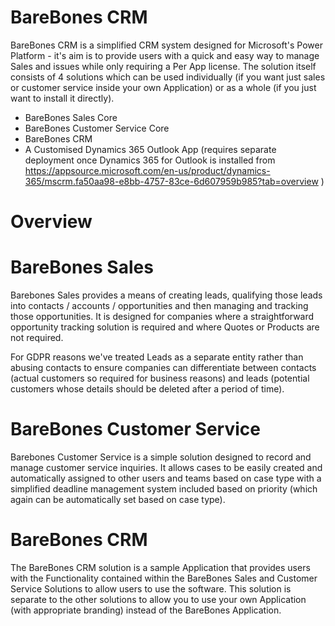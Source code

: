 # BareBones CRM 

BareBones CRM is a simplified CRM system designed for Microsoft's Power Platform - it's aim is to provide users with a quick and easy way to manage Sales and issues while only requiring a Per App license. The solution itself consists of 4 solutions which can be used individually (if you want just sales or customer service inside your own Application) or as a whole (if you just want to install it directly).

- BareBones Sales Core
- BareBones Customer Service Core
- BareBones CRM
- A Customised Dynamics 365 Outlook App (requires separate deployment once Dynamics 365 for Outlook is installed from https://appsource.microsoft.com/en-us/product/dynamics-365/mscrm.fa50aa98-e8bb-4757-83ce-6d607959b985?tab=overview )

# Overview


# BareBones Sales

Barebones Sales provides a means of creating leads, qualifying those leads into contacts / accounts / opportunities and then managing and tracking those opportunities. It is designed for companies where a straightforward opportunity tracking solution is required and where Quotes or Products are not required.

For GDPR reasons we've treated Leads as a separate entity rather than abusing contacts to ensure companies can differentiate between contacts (actual customers so required for business reasons) and leads (potential customers whose details should be deleted after a period of time).

# BareBones Customer Service

Barebones Customer Service is a simple solution designed to record and manage customer service inquiries. It allows cases to be easily created and automatically assigned to other users and teams based on case type with a simplified deadline management system included based on priority (which again can be automatically set based on case type).

# BareBones CRM

The BareBones CRM solution is a sample Application that provides users with the Functionality contained within the BareBones Sales and Customer Service Solutions to allow users to use the software. This solution is separate to the other solutions to allow you to use your own Application (with appropriate branding) instead of the BareBones Application.
